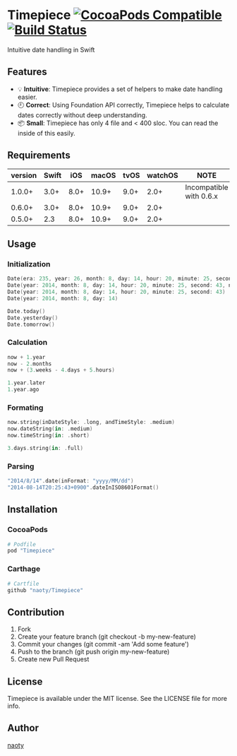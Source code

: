 # Timepiece  [![CocoaPods Compatible](https://img.shields.io/cocoapods/v/Timepiece.svg)](https://cocoapods.org/pods/Timepiece) [![Build Status](http://img.shields.io/travis/naoty/Timepiece/master.svg?style=flat)](https://travis-ci.org/naoty/Timepiece)
Intuitive date handling in Swift

## Features
* :bulb: **Intuitive**: Timepiece provides a set of helpers to make date handling easier.
* :clock9: **Correct**: Using Foundation API correctly, Timepiece helps to calculate dates correctly without deep understanding.
* :package: **Small**: Timepiece has only 4 file and < 400 sloc. You can read the inside of this easily.

## Requirements

| version | Swift | iOS  | macOS | tvOS | watchOS | NOTE |
| ------- | ----- | ---- | ----- | ---- | ------- | ---- |
| 1.0.0+  | 3.0+  | 8.0+ | 10.9+ | 9.0+ | 2.0+    | Incompatible with 0.6.x |
| 0.6.0+  | 3.0+  | 8.0+ | 10.9+ | 9.0+ | 2.0+    | |
| 0.5.0+  | 2.3   | 8.0+ | 10.9+ | 9.0+ | 2.0+    | |

## Usage

### Initialization

```swift
Date(era: 235, year: 26, month: 8, day: 14, hour: 20, minute: 25, second: 43, nanosecond: 0, on: Calendar(identifier: .japanese))
Date(year: 2014, month: 8, day: 14, hour: 20, minute: 25, second: 43, nanosecond: 0)
Date(year: 2014, month: 8, day: 14, hour: 20, minute: 25, second: 43)
Date(year: 2014, month: 8, day: 14)

Date.today()
Date.yesterday()
Date.tomorrow()
```

### Calculation

```swift
now + 1.year
now - 2.months
now + (3.weeks - 4.days + 5.hours)

1.year.later
1.year.ago
```

### Formating

```swift
now.string(inDateStyle: .long, andTimeStyle: .medium)
now.dateString(in: .medium)
now.timeString(in: .short)

3.days.string(in: .full)
```

### Parsing

```swift
"2014/8/14".date(inFormat: "yyyy/MM/dd")
"2014-08-14T20:25:43+0900".dateInISO8601Format()
```

## Installation

### CocoaPods

```ruby
# Podfile
pod "Timepiece"
```

### Carthage

```ruby
# Cartfile
github "naoty/Timepiece"
```

## Contribution

1. Fork
2. Create your feature branch (git checkout -b my-new-feature)
3. Commit your changes (git commit -am 'Add some feature')
4. Push to the branch (git push origin my-new-feature)
5. Create new Pull Request

## License

Timepiece is available under the MIT license. See the LICENSE file for more info.

## Author

[naoty](https://github.com/naoty)

